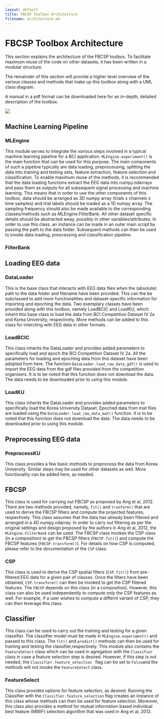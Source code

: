 ```yaml
---
layout: default
title: FBCSP Toolbox Architecture
filename: architecture.md
---
```


# FBCSP Toolbox Architecture
This section explains the architecture of the FBCSP toolbox. 
To facilitate maximum reuse of the code on other datasets, it has been written in a modular structure.

The remainder of this section will provide a higher level overview of the various classes and methods that make up this toolbox along with a UML class diagram.

A manual in a pdf format can be downloaded here for an in-depth, detailed description of the toolbox.

<img src="{{site.baseurl}}/images/uml_class.png">

## Machine Learning Pipeline

### MLEngine

This module serves to integrate the various steps involved in a typical machine learning pipeline for a BCI application. `MLEngine.experiment()` is the main function that can be used for this purpose. The main components of such a pipeline typically are data loading, preprocessing, splitting the data into training and testing sets, feature extraction, feature selection and classification. To enable maximum reuse of the methods, it is recommended that the data loading functions extract the EEG data into numpy.ndarrays and pass them as outputs for all subsequent signal processing and machine learning. This means that in order to use the other components of this toolbox, data should be arranged as 3D numpy array (trials x channels x time samples) and trial labels should be loaded as a 1D numpy array. The sampling frequency should also be made available to the corresponding classes/methods such as MLEngine.FilterBank. All other dataset specific details should be abstracted away, possibly in other variables/attributes. In order to use this class, an instance can be made in an outer main script by passing the path to the data folder. Subsequent mathods can then be used to invoke data loading, preocessing and classification pipeline. 

### FilterBank

## Loading EEG data

### DataLoader

This is the base class that interacts with EEG data files when the (absolute) path to the data folder and filename have been provided. This can the be subclassed to add more functionalities and dataset-specific information for importing and epoching the data. Two exemplary classes have been provided along with this toolbox, namely LoadBCIC and LoadKU, which inherit this base class to load the data from BCI Competition Dataset IV 2a and Korea University, respectively. More methods can be added to this class for intercting with EEG data in other formats.

### LoadBCIC

This class inherits the DataLoader and provides added parameters to specifically load and epoch the BCI Competition Dataset IV 2a. All the parameters for loading and epoching data from this dataset have been adopted from here. The function `DataLoader.load_raw_data_gdf()` is used to import the EEG data from the gdf files provided from the competition organisers. It is to be noted that this function does not download the data. The data needs to be downloaded prior to using this module.

### LoadKU

This class inherits the DataLoader and provides added parameters to specifically load the Korea University Dataset. Epoched data from mat files are loaded using the `DataLoader.load_raw_data_mat()` function. It is to be noted that this function does not download the data. The data needs to be downloaded prior to using this module.

## Preprocessing EEG data

### PreprocessKU

This class provides a few basic methods to preprocess the data from Korea University. Similar steps may be used for other datasets as well. More functionality can be added here, as needed.

## FBCSP 

This class is used for carrying out FBCSP as proposed by Ang et al, 2012. There are two methods provided, namely, `fit()` and `tranform()` that are used to derive the FBCSP filters and compute the projected features, respectively. This class assumes that the data has already been filtered and arranged in a 4D numpy.ndarray. In order to carry out filtering as per the original settings and design proposed by the authors in Ang et al, 2012, the `MLEngine.FilterBank` can be used. The FBCSP class invokes the CSP class (in a composition) to get the FBCSP filters (`FBCSP.fit()`) and compute the FBCSP features (`FBCSP.transform()`). For details on how CSP is computed, please refer to the documentation of the `CSP` class.

### CSP

This class is used to derive the CSP spatial filters (`CSP.fit()`) from pre-filtered EEG data for a given pair of classes. Once the filters have been obtained, `CSP.transform()` can then be invoked to get the CSP filtered features. The `FBCSP` depends on this class (in a composition). However, this class can also be used independently to compute only the CSP features as well. For example, if a user wishes to compute a differnt variant of CSP, they can then leverage this class.

## Classifier

This class can be used to carry out the training and testing for a given classifier. The classifier model must be made in `MLEngine.experiment()` and passed to this class. The `fit()` and `predict()` methods can then be used for training and testing the classifier,respectively. This module also contains the `FeatureSelect` class which can be used in agregation with the `Classifier` class in case a feature selection step is desired. However, if this step is not needed, the `Classifier.feature_selection ` flag can be set to `False`and the methods will not invoke the `FeatureSelect` class. 

### FeatureSelect

This class provides options for feature selection, as desired. Running the Classifier with the `Classifier.feature_selection` flag creates an instance of this class whose methods can then be used for feature selection. Moreover, this class also provides a method for mutual information based individual best feature (MIBIF) selection algorithm that was used in Ang et al, 2012. 

